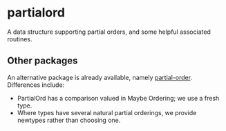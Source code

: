 # partialord

A data structure supporting partial orders, and some helpful
associated routines.

## Other packages

An alternative package is already available, namely
  [partial-order](https://hackage.haskell.org/package/partial-order).
Differences include:
* PartialOrd has a comparison valued in Maybe Ordering; we use a fresh
  type.
* Where types have several natural partial orderings, we provide
  newtypes rather than choosing one.
